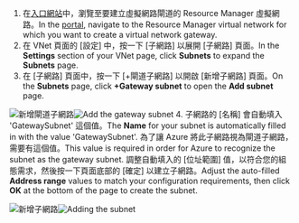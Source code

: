 1. <span data-ttu-id="3a58e-101">在[入口網站](http://portal.azure.com)中，瀏覽至要建立虛擬網路閘道的 Resource Manager 虛擬網路。</span><span class="sxs-lookup"><span data-stu-id="3a58e-101">In the [portal](http://portal.azure.com), navigate to the Resource Manager virtual network for which you want to create a virtual network gateway.</span></span>
2. <span data-ttu-id="3a58e-102">在 VNet 頁面的 [設定] 中，按一下 [子網路] 以展開 [子網路] 頁面。</span><span class="sxs-lookup"><span data-stu-id="3a58e-102">In the **Settings** section of your VNet page, click **Subnets** to expand the **Subnets** page.</span></span>
3. <span data-ttu-id="3a58e-103">在 [子網路] 頁面中，按一下 [+閘道子網路] 以開啟 [新增子網路] 頁面。</span><span class="sxs-lookup"><span data-stu-id="3a58e-103">On the **Subnets** page, click **+Gateway subnet** to open the **Add subnet** page.</span></span> 

  <span data-ttu-id="3a58e-104">![新增閘道子網路](./media/vpn-gateway-add-gwsubnet-p2s-rm-portal-include/addgwsubnet.png "新增閘道子網路")</span><span class="sxs-lookup"><span data-stu-id="3a58e-104">![Add the gateway subnet](./media/vpn-gateway-add-gwsubnet-p2s-rm-portal-include/addgwsubnet.png "Add the gateway subnet")</span></span>
4. <span data-ttu-id="3a58e-105">子網路的 [名稱] 會自動填入 'GatewaySubnet' 這個值。</span><span class="sxs-lookup"><span data-stu-id="3a58e-105">The **Name** for your subnet is automatically filled in with the value 'GatewaySubnet'.</span></span> <span data-ttu-id="3a58e-106">為了讓 Azure 將此子網路視為閘道子網路，需要有這個值。</span><span class="sxs-lookup"><span data-stu-id="3a58e-106">This value is required in order for Azure to recognize the subnet as the gateway subnet.</span></span> <span data-ttu-id="3a58e-107">調整自動填入的 [位址範圍] 值，以符合您的組態需求，然後按一下頁面底部的 [確定] 以建立子網路。</span><span class="sxs-lookup"><span data-stu-id="3a58e-107">Adjust the auto-filled **Address range** values to match your configuration requirements, then click **OK** at the bottom of the page to create the subnet.</span></span>

  <span data-ttu-id="3a58e-108">![新增子網路](./media/vpn-gateway-add-gwsubnet-p2s-rm-portal-include/p2sgwsub.png "新增子網路")</span><span class="sxs-lookup"><span data-stu-id="3a58e-108">![Adding the subnet](./media/vpn-gateway-add-gwsubnet-p2s-rm-portal-include/p2sgwsub.png "Adding the subnet")</span></span>